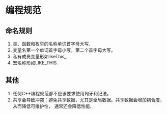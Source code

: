 编程规范
==========
## 命名规则
1. 类、函数和枚举的名称单词首字母大写.
2. 变量名第一个单词首字母小写，第二个首字母大写。
3. 私有成员变量形如likeThis_.
4. 宏名称形如LIKE_THIS.

## 其他
1. 任何C++编程规范都不应该要求使用匈牙利记法。
2. 共享会导致冲突：避免共享数据，尤其是全局数据。共享数据会增加耦合度，从而降低可维护性，
通常还会降低性能.
